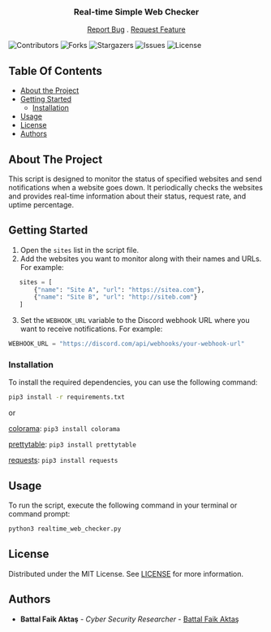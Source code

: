 <br/>
<p align="center">
  <h3 align="center">Real-time Simple Web Checker
</h3>

  <p align="center">
    <a href="https://github.com/BattalFaikAktas/Real-time-Simple-Web-Checker/issues">Report Bug</a>
    .
    <a href="https://github.com/BattalFaikAktas/Real-time-Simple-Web-Checker/issues">Request Feature</a>
  </p>
</p>

![Contributors](https://img.shields.io/github/contributors/BattalFaikAktas/Real-time-Simple-Web-Checker?color=dark-green) ![Forks](https://img.shields.io/github/forks/BattalFaikAktas/Real-time-Simple-Web-Checker?style=social) ![Stargazers](https://img.shields.io/github/stars/BattalFaikAktas/Real-time-Simple-Web-Checker?style=social) ![Issues](https://img.shields.io/github/issues/BattalFaikAktas/Real-time-Simple-Web-Checker) ![License](https://img.shields.io/github/license/BattalFaikAktas/Real-time-Simple-Web-Checker) 

## Table Of Contents

* [About the Project](#about-the-project)
* [Getting Started](#getting-started)
  * [Installation](#installation)
* [Usage](#usage)
* [License](#license)
* [Authors](#authors)

## About The Project

This script is designed to monitor the status of specified websites and send notifications when a website goes down. It periodically checks the websites and provides real-time information about their status, request rate, and uptime percentage.

## Getting Started

1. Open the `sites` list in the script file.
2. Add the websites you want to monitor along with their names and URLs. For example:
```python
   sites = [
       {"name": "Site A", "url": "https://sitea.com"},
       {"name": "Site B", "url": "http://siteb.com"}
   ]
```
3. Set the `WEBHOOK_URL` variable to the Discord webhook URL where you want to receive notifications. For example:
```python
WEBHOOK_URL = "https://discord.com/api/webhooks/your-webhook-url"
```
### Installation

To install the required dependencies, you can use the following command:
```bash
pip3 install -r requirements.txt
```
or 

[colorama](https://pypi.org/project/colorama/): `pip3 install colorama`

[prettytable](https://pypi.org/project/prettytable/): `pip3 install prettytable`

[requests](https://pypi.org/project/requests/): `pip3 install requests`

## Usage

To run the script, execute the following command in your terminal or command prompt:
```bash
python3 realtime_web_checker.py
```

## License

Distributed under the MIT License. See [LICENSE](https://github.com/BattalFaikAktas/Real-time-Simple-Web-Checker/blob/main/LICENSE) for more information.

## Authors

* **Battal Faik Aktaş** - *Cyber Security Researcher* - [Battal Faik Aktaş](https://github.com/BattalFaikAktas)

